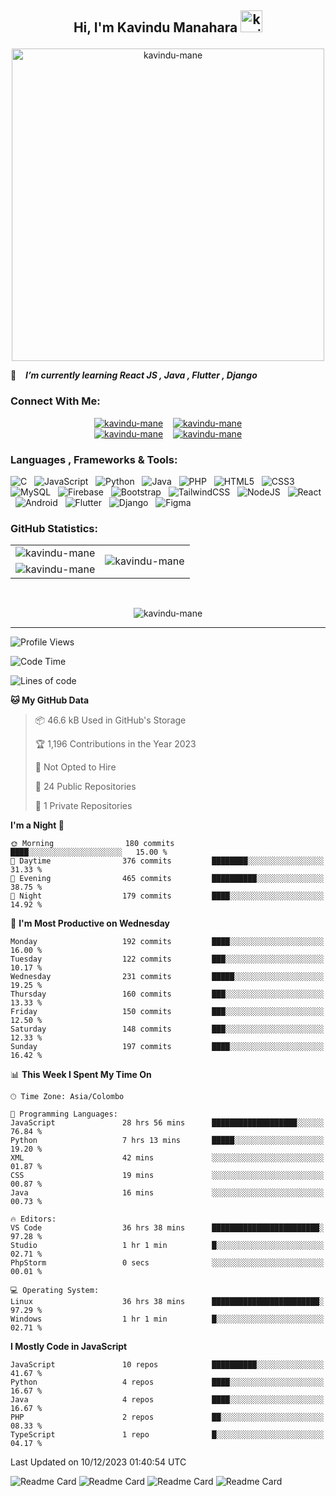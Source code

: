 ## <p align ="center">Hi, I'm Kavindu Manahara <img src="https://media.giphy.com/media/hvRJCLFzcasrR4ia7z/giphy.gif" alt= "kavindu-mane" width="35"> </p>

<div align = "center">
    <img src = "https://github.com/kavindu-mane/kavindu-mane/blob/main/Code%20typing-bro.svg" alt= "kavindu-mane" width="500"/>
</div>

🌱 &ensp; ***I’m currently learning React JS  , Java  , Flutter , Django***

### Connect With Me:
<div align="center">
    <a href="https://facebook.com/mane.on.fb"><img src="https://img.shields.io/badge/Facebook-Kavindu%20M%20Wanniarachchi-%231877F2?style=flat&logo=facebook&logoColor=white" alt="kavindu-mane"/></a>&nbsp; &nbsp;
    <a href="https://instagram.com/kavindu_m_wanniarachchi"><img src="https://img.shields.io/badge/Instagram-Kavindu%20M%20Wanniarachchi-%23E4405F?style=flat&logo=instagram&logoColor=white" alt="kavindu-mane"/></a><br>
    <a href="https://linkedin.com/in/kavindu-wanniarachchi"><img src="https://img.shields.io/badge/LinkedIn-Kavindu%20M%20Wanniarachchi-%230077B5?style=flat&logo=linkedin&logoColor=white" alt="kavindu-mane"/></a>&nbsp; &nbsp;
    <a href="https://twitter.com/kavindu_mane"><img src="https://img.shields.io/badge/Twitter-Kavindu%20M%20Wanniarachchi-%231DA1F2?style=flat&logo=twitter&logoColor=white" alt="kavindu-mane"/></a>
</div>

### Languages , Frameworks & Tools:
![C](https://img.shields.io/badge/c-1B2430.svg?style=for-the-badge&logo=c&logoColor=white) &nbsp;
![JavaScript](https://img.shields.io/badge/javascript-1B2430.svg?style=for-the-badge&logo=javascript&logoColor=%23F7DF1E) &nbsp;
![Python](https://img.shields.io/badge/python-1B2430.svg?style=for-the-badge&logo=python&logoColor=ffdd54) &nbsp;
![Java](https://img.shields.io/badge/java-1B2430.svg?style=for-the-badge&logo=openjdk&logoColor=white) &nbsp;
![PHP](https://img.shields.io/badge/php-1B2430.svg?style=for-the-badge&logo=php&logoColor=white) &nbsp;
![HTML5](https://img.shields.io/badge/html5-1B2430.svg?style=for-the-badge&logo=html5&logoColor=white) &nbsp;
![CSS3](https://img.shields.io/badge/css3-1B2430.svg?style=for-the-badge&logo=css3&logoColor=white) &nbsp;
![MySQL](https://img.shields.io/badge/mysql-1B2430.svg?style=for-the-badge&logo=mysql&logoColor=white) &nbsp;
![Firebase](https://img.shields.io/badge/firebase-1B2430.svg?style=for-the-badge&logo=firebase) &nbsp;
![Bootstrap](https://img.shields.io/badge/bootstrap-1B2430.svg?style=for-the-badge&logo=bootstrap&logoColor=white) &nbsp;
![TailwindCSS](https://img.shields.io/badge/tailwindcss-1B2430.svg?style=for-the-badge&logo=tailwindcss&logoColor=white) &nbsp;
![NodeJS](https://img.shields.io/badge/node.js-1B2430.svg?style=for-the-badge&logo=node.js&logoColor=white) &nbsp;
![React](https://img.shields.io/badge/react-1B2430.svg?style=for-the-badge&logo=react&logoColor=%2361DAFB) &nbsp;
![Android](https://img.shields.io/badge/android-1B2430.svg?style=for-the-badge&logo=android&logoColor=%2361DAFB) &nbsp;
![Flutter](https://img.shields.io/badge/flutter-1B2430.svg?style=for-the-badge&logo=flutter&logoColor=%2342A5F5) &nbsp;
![Django](https://img.shields.io/badge/django-1B2430.svg?style=for-the-badge&logo=django&logoColor=white) &nbsp;
![Figma](https://img.shields.io/badge/figma-1B2430.svg?style=for-the-badge&logo=figma&logoColor=white) &nbsp;

### GitHub Statistics:

<div align="center">
    <table>
        <tr>
            <td align="right">
                <img src="https://github-readme-stats.vercel.app/api?username=kavindu-mane&theme=blue-green&hide_border=false&include_all_commits=false&count_private=false" alt="kavindu-mane" />
            </td>
            <td rowspan="2">
                <img src="https://github-readme-stats.vercel.app/api/top-langs/?username=kavindu-mane&theme=blue-green&hide_border=false&include_all_commits=false&count_private=false&langs_count=8" alt="kavindu-mane" />
            </td>
        </tr>
        <tr>
            <td>
                <img src="https://github-readme-streak-stats.herokuapp.com/?user=kavindu-mane&theme=blue-green&hide_border=false" alt="kavindu-mane" />
            </td>
        </tr>
    </table>
</div>
 <br>

<p align="center"><img align="center" src="https://github-profile-trophy.vercel.app/?username=kavindu-mane&theme=radical&no-frame=false&no-bg=false&margin-w=5&margin-h=5&column=4" alt="kavindu-mane" /></p>

---
![Profile Views](https://github-vistors-counter.onrender.com/github?username=kavindu-mane)
<!--START_SECTION:waka-->
![Code Time](http://img.shields.io/badge/Code%20Time-969%20hrs%2056%20mins-blue)

![Lines of code](https://img.shields.io/badge/From%20Hello%20World%20I%27ve%20Written-366.5%20thousand%20lines%20of%20code-blue)

**🐱 My GitHub Data** 

> 📦 46.6 kB Used in GitHub's Storage 
 > 
> 🏆 1,196 Contributions in the Year 2023
 > 
> 🚫 Not Opted to Hire
 > 
> 📜 24 Public Repositories 
 > 
> 🔑 1 Private Repositories 
 > 
**I'm a Night 🦉** 

```text
🌞 Morning                180 commits         ████░░░░░░░░░░░░░░░░░░░░░   15.00 % 
🌆 Daytime                376 commits         ████████░░░░░░░░░░░░░░░░░   31.33 % 
🌃 Evening                465 commits         ██████████░░░░░░░░░░░░░░░   38.75 % 
🌙 Night                  179 commits         ████░░░░░░░░░░░░░░░░░░░░░   14.92 % 
```
📅 **I'm Most Productive on Wednesday** 

```text
Monday                   192 commits         ████░░░░░░░░░░░░░░░░░░░░░   16.00 % 
Tuesday                  122 commits         ███░░░░░░░░░░░░░░░░░░░░░░   10.17 % 
Wednesday                231 commits         █████░░░░░░░░░░░░░░░░░░░░   19.25 % 
Thursday                 160 commits         ███░░░░░░░░░░░░░░░░░░░░░░   13.33 % 
Friday                   150 commits         ███░░░░░░░░░░░░░░░░░░░░░░   12.50 % 
Saturday                 148 commits         ███░░░░░░░░░░░░░░░░░░░░░░   12.33 % 
Sunday                   197 commits         ████░░░░░░░░░░░░░░░░░░░░░   16.42 % 
```


📊 **This Week I Spent My Time On** 

```text
🕑︎ Time Zone: Asia/Colombo

💬 Programming Languages: 
JavaScript               28 hrs 56 mins      ███████████████████░░░░░░   76.84 % 
Python                   7 hrs 13 mins       █████░░░░░░░░░░░░░░░░░░░░   19.20 % 
XML                      42 mins             ░░░░░░░░░░░░░░░░░░░░░░░░░   01.87 % 
CSS                      19 mins             ░░░░░░░░░░░░░░░░░░░░░░░░░   00.87 % 
Java                     16 mins             ░░░░░░░░░░░░░░░░░░░░░░░░░   00.73 % 

🔥 Editors: 
VS Code                  36 hrs 38 mins      ████████████████████████░   97.28 % 
Studio                   1 hr 1 min          █░░░░░░░░░░░░░░░░░░░░░░░░   02.71 % 
PhpStorm                 0 secs              ░░░░░░░░░░░░░░░░░░░░░░░░░   00.01 % 

💻 Operating System: 
Linux                    36 hrs 38 mins      ████████████████████████░   97.29 % 
Windows                  1 hr 1 min          █░░░░░░░░░░░░░░░░░░░░░░░░   02.71 % 
```

**I Mostly Code in JavaScript** 

```text
JavaScript               10 repos            ██████████░░░░░░░░░░░░░░░   41.67 % 
Python                   4 repos             ████░░░░░░░░░░░░░░░░░░░░░   16.67 % 
Java                     4 repos             ████░░░░░░░░░░░░░░░░░░░░░   16.67 % 
PHP                      2 repos             ██░░░░░░░░░░░░░░░░░░░░░░░   08.33 % 
TypeScript               1 repo              █░░░░░░░░░░░░░░░░░░░░░░░░   04.17 % 
```




 Last Updated on 10/12/2023 01:40:54 UTC
<!--END_SECTION:waka-->

![Readme Card](https://github-readme-stats.vercel.app/api/pin/?username=kavindu-mane&repo=CreateME&show_owner=true&theme=blue-green)
![Readme Card](https://github-readme-stats.vercel.app/api/pin/?username=kavindu-mane&repo=react-percentage-bar&show_owner=true&theme=blue-green)
![Readme Card](https://github-readme-stats.vercel.app/api/pin/?username=kavindu-mane&repo=Visitors-Counter&show_owner=true&theme=blue-green)
![Readme Card](https://github-readme-stats.vercel.app/api/pin/?username=kavindu-mane&repo=Eliger&show_owner=true&theme=blue-green)
